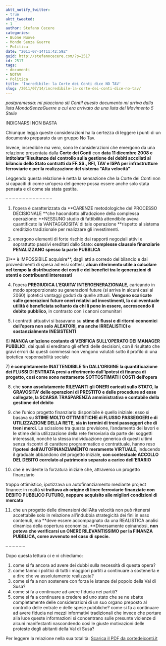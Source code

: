 ```yaml
---
aktt_notify_twitter:
- true
aktt_tweeted:
- 1
author: Stefano Cecere
categories:
- Buone Nuove
- Mondo Senza Guerre
- Politica
date: "2011-07-14T11:42:59Z"
guid: http://stefanocecere.com/?p=2517
id: 2517
tags:
- documenti
- NOTAV
- Politica
title: 'Incredibile: la Corte dei Conti dice NO TAV'
slug: /2011/07/14/incredibile-la-corte-dei-conti-dice-no-tav/
---
```


_postpremessa: mi piacciono sti Conti! questo documento mi arriva dalla lista MondoSenzaGuerre a cui era arrivato da una lista del Movimento 5 Stelle_

INDIGNARSI NON BASTA

Chiunque legga queste considerazioni ha la certezza di leggere i punti di un documento preparato da un gruppo No Tav.
  
Invece, incredibile ma vero, sono le considerazioni che emergono da una relazione presentata dalla **Corte dei Conti** con **data 11 dicembre 2008 **e intitolata**&#8220;Risultanze del controllo sulla gestione dei debiti accollati al bilancio dello Stato contratti da FF.SS., RFI, TAV e ISPA per infrastrutture ferroviarie e per la realizzazione del sistema &#8220;Alta velocità&#8221;**

Leggendo questa relazione è netta la sensazione che la Corte dei Conti non si capaciti di come un&#8217;opera del genere possa essere anche solo stata pensata e di come sia stata gestita.

&#8211; &#8211; &#8211; &#8211; &#8211; &#8211; &#8211; &#8211; &#8211; &#8211; &#8211; &#8211; &#8211; &#8211;
  
1) l&#8217;opera è caratterizzata da **CARENZE metodologiche del PROCESSO DECISIONALE **che hacondotto all&#8217;adozione della complessa operazione: **NESSUNO studio di fattibilità attendibile aveva quantificato la VANTAGGIOSITA&#8217; di tale operazione **rispetto al sistema creditizio tradizionale per realizzare gli investimenti.

2) emergono elementi di forte rischio dai rapporti negoziali attivi e soprattutto passivi ereditati dallo Stato: **complesse clausole finanziarie PENALIZZANO spesso la parte PUBBLICA**

3)** è IMPOSSIBILE acquisire**, dagli atti a corredo del bilancio e dai provvedimenti di spesa ad essi sottesi, **alcun riferimento utile a calcolare nel tempo la distribuzione dei costi e dei benefici tra le generazioni di utenti e contribuenti interessati**

4) l&#8217;opera **PREGIUDICA L&#8217;EQUITA&#8217; INTERGENERAZIONALE**, caricando in modo sproporzionato su generazioni future (si arriva in alcuni casi al 2060) ipotetici vantaggi goduti da quelle attuali. **Vengono scaricate sulle generazioni future oneri relativi ad investimenti, la cui eventuale utilità è beneficiata soltanto da chi li pone in essere, accrescendo il debito pubblico**, in contrasto con i canoni comunitari

5) i contratti attuativi si basavano su **stime di flussi e di ritorni economici dell&#8217;opera non solo ALEATORI, ma anche IRREALISTICI e sostanzialmente INESISTENTI**

6) **MANCA un&#8217;azione costante di VERIFICA SULL&#8217;OPERATO DEI MANAGER PUBBLICI**, dai quali si ereditano gli effetti delle decisioni, con il risultato che gravi errori da questi commessi non vengono valutati sotto il profilo di una ipotetica responsabilità sociale

7) **è completamente INATTENDIBILE fin DALL&#8217;ORIGINE la quantificazione dei FLUSSI DI ENTRATA presi a riferimento dall&#8217;ipotesi di finanza di progetto, così come sono nettamente SOTTOSTIMATI I COSTI dell&#8217;opera**

8) che **sono assolutamente RILEVANTI gli ONERI caricati sullo STATO, la GRAVOSITA&#8217; delle operazioni di PRESTITO e delle procedure ad esse collegate, la SCARSA TRASPARENZA amministrativa e contabile della gestione del debito**

9) che l&#8217;unico progetto finanziario disponibile è quello iniziale: esso si basava su **STIME MOLTO OTTIMISTICHE di FLUSSO PASSEGGERI e di UTILIZZAZIONE DELLA RETE, sia in termini di treni passeggeri che di treni merci.** La scissione tra questa previsione, l&#8217;andamento dei lavori e le stime della utilizzazione della rete ferroviaria da parte dei soggetti interessati, nonché la stessa individuazione generica di questi ultimi senza riscontri di carattere programmatico e contrattuale, hanno reso l&#8217;i**potesi dell&#8217;AUTOFINANZIAMENTO meramente VIRTUALE**, inducendo il graduale abbandono del progetto iniziale, **con contestuale ACCOLLO DEL DEBITO correlato al patrimonio separato a carico dell&#8217;ERARIO**

10) che è evidente la forzatura iniziale che, attraverso un progetto finanziario
  
troppo ottimistico, ipotizzava un autofinanziamento mediante project finance: in realtà **si trattava ab origine di linee ferroviarie finanziate con DEBITO PUBBLICO FUTURO, neppure acquisito alle migliori condizioni di mercato**

11) che un progetto delle dimensioni dell&#8217;Alta velocità non può ritenersi accettabile solo in relazione all&#8217;indubbia strategicità dei fini in esso contenuti, ma **deve essere accompagnato da una REALISTICA analisi dinamica della copertura economica. **Diversamente opinandosi, **non poteva che verificarsi un ONERE RILEVANTISSIMO per la FINANZA PUBBLICA, come avvenuto nel caso di specie.**

&#8211; &#8211; &#8211; &#8211; &#8211; &#8211;

Dopo questa lettura ci e vi chiediamo:

  1. come si fa ancora ad avere dei dubbi sulla necessità di questa opera?
  2. come fanno i politici di tutti i maggiori partiti a continuare a sostenerla e a dire che va assolutamente realizzata?
  3. come si fa a non sostenere con forza le istanze del popolo della Val di Susa?
  4. come si fa a continuare ad avere fiducia nei partiti?
  5. come si fa a continuare a credere ad uno stato che se ne sbatte completamente delle considerazioni di un suo organo preposto al controllo delle entrate e delle spese pubbliche? come si fa a continuare ad avere fiducia nei mezzi informativi tradizionali che invece che portare alla luce queste informazioni si concentrano sulle presunte violenze di alcuni manifestanti nascondendo così le giuste motivazioni delle proteste degli abitanti della Val di Susa?

Per leggere la relazione nella sua totalità: <a href="http://www.corteconti.it/export/sites/portalecdc/_documenti/controllo/sez_centrale_controllo_amm_stato/2008/delibera_25_2008_g_relazione.pdf" rel="nofollow" target="_blank">Scarica il PDF da cortedeiconti.it</a>
